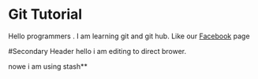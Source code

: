# Git Tutorial

Hello programmers . I am learning git and git hub.
Like our [Facebook](https://www.facebook.com/stacklearner) page

#Secondary Header
hello i am editing to direct brower.


nowe i am using stash**